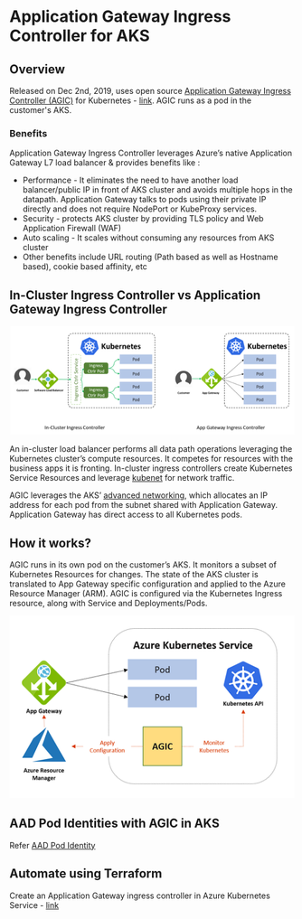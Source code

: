 # Application Gateway Ingress Controller for AKS

## Overview
Released on Dec 2nd, 2019, uses open source [Application Gateway Ingress Controller (AGIC)](https://github.com/Azure/application-gateway-kubernetes-ingress) for Kubernetes - [link](https://azure.microsoft.com/en-us/blog/application-gateway-ingress-controller-for-azure-kubernetes-service/). AGIC runs as a pod in the customer's AKS.

### Benefits
Application Gateway Ingress Controller leverages Azure’s native Application Gateway L7 load balancer & provides benefits like :
* Performance - It eliminates the need to have another load balancer/public IP in front of AKS cluster and avoids multiple hops in the datapath. Application Gateway talks to pods using their private IP directly and does not require NodePort or KubeProxy services.
* Security - protects AKS cluster by providing TLS policy and Web Application Firewall (WAF)
* Auto scaling - It scales without consuming any resources from AKS cluster
* Other benefits include URL routing (Path based as well as Hostname based), cookie based affinity, etc

## In-Cluster Ingress Controller vs Application Gateway Ingress Controller

![Alt text](/images/icic-vs-agic.jpg)

An in-cluster load balancer performs all data path operations leveraging the Kubernetes cluster’s compute resources. It competes for resources with the business apps it is fronting. In-cluster ingress controllers create Kubernetes Service Resources and leverage [kubenet](aks-networking-readme.md#Kubenet-(Basic)-networking) for network traffic.

AGIC leverages the AKS’ [advanced networking](aks-networking-readme.md#Azure-CNI-(advanced)-networking), which allocates an IP address for each pod from the subnet shared with Application Gateway. Application Gateway has direct access to all Kubernetes pods.

## How it works?
AGIC runs in its own pod on the customer’s AKS. It monitors a subset of Kubernetes Resources for changes. The state of the AKS cluster is translated to App Gateway specific configuration and applied to the Azure Resource Manager (ARM). AGIC is configured via the Kubernetes Ingress resource, along with Service and Deployments/Pods.

![Alt text](/images/aks-agic.jpg)

## AAD Pod Identities with AGIC in AKS

Refer [AAD Pod Identity](pod-mi-readme.md)

## Automate using Terraform
Create an Application Gateway ingress controller in Azure Kubernetes Service - [link](https://docs.microsoft.com/en-us/azure/developer/terraform/create-k8s-cluster-with-aks-applicationgateway-ingress)
